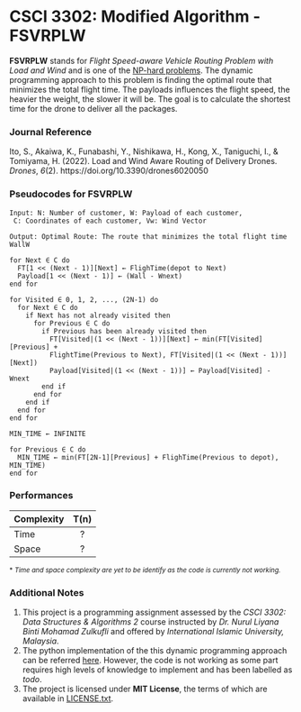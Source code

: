 # CSCI 3302: Modified Algorithm - FSVRPLW
**FSVRPLW** stands for *Flight Speed-aware Vehicle Routing Problem with Load and Wind* and is one of the [NP-hard problems](https://en.wikipedia.org/wiki/NP-hardness). The dynamic programming approach to this problem is finding the optimal route that minimizes the total flight time. The payloads influences the flight speed, the heavier the weight, the slower it will be. The goal is to calculate the shortest time for the drone to deliver all the packages.

### Journal Reference
<div class="csl-entry">Ito, S., Akaiwa, K., Funabashi, Y., Nishikawa, H., Kong, X., Taniguchi, I., &#38; Tomiyama, H. (2022). Load and Wind Aware Routing of Delivery Drones. <i>Drones</i>, <i>6</i>(2). https://doi.org/10.3390/drones6020050</div>

### Pseudocodes for FSVRPLW
```
Input: N: Number of customer, W: Payload of each customer,
 C: Coordinates of each customer, Vw: Wind Vector

Output: Optimal Route: The route that minimizes the total flight time
WallW

for Next ∈ C do
  FT[1 << (Next - 1)][Next] ← FlighTime(depot to Next)
  Payload[1 << (Next - 1)] ← (Wall - Wnext)
end for

for Visited ∈ 0, 1, 2, ..., (2N-1) do
  for Next ∈ C do
    if Next has not already visited then
      for Previous ∈ C do
        if Previous has been already visited then
          FT[Visited|(1 << (Next - 1))][Next] ← min(FT[Visited][Previous] +
          FlightTime(Previous to Next), FT[Visited|(1 << (Next - 1))][Next])
          Payload[Visited|(1 << (Next - 1))] ← Payload[Visited] - Wnext
        end if
      end for
    end if
  end for
end for

MIN_TIME ← INFINITE

for Previous ∈ C do
  MIN_TIME ← min(FT[2N-1][Previous] + FlighTime(Previous to depot), MIN_TIME)
end for
```

### Performances
| Complexity | T(n) |
| :--- | :---: |
| Time | ? |
| Space | ? |

<sub>* *Time and space complexity are yet to be identify as the code is currently not working.*</sub>

### Additional Notes
1. This project is a programming assignment assessed by the *CSCI 3302: Data Structures & Algorithms 2* course instructed by *Dr. Nurul Liyana Binti Mohamad Zulkufli* and offered by *International Islamic University, Malaysia*.
2. The python implementation of the this dynamic programming approach can be referred [here](https://github.com/hdfhtt/CSCI3302_FSVRPLW/blob/main/main.py). However, the code is not working as some part requires high levels of knowledge to implement and has been labelled as *todo*. 
3. The project is licensed under **MIT License**, the terms of which are available in [LICENSE.txt](https://github.com/hdfhtt/CSCI3302_FSVRPLW/blob/main/LICENSE).

